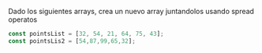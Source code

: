 Dado los siguientes arrays, crea un nuevo array juntandolos usando spread operatos

```js
const pointsList = [32, 54, 21, 64, 75, 43];
const pointsLis2 = [54,87,99,65,32];
```
